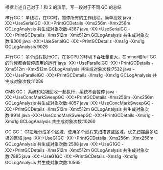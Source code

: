 根据上述自己对于 1 和 2 的演示，写一段对于不同 GC 的总结

串行GC：
单线程，在GC时，暂停所有的工作线程，简单高效
java -XX:+UseSerialGC -XX:+PrintGCDetails -Xms256m -Xmx256m GCLogAnalysis 共生成对象次数:4367
java -XX:+UseSerialGC -XX:+PrintGCDetails -Xms512m -Xmx512m GCLogAnalysis 共生成对象次数:8300
java -XX:+UseSerialGC -XX:+PrintGCDetails -Xms1g -Xmx1g GCLogAnalysis 9026

并行GC：
多个线程执行GC，在多CPU的环境下吞吐量更大，在minor和full GC的时候都会暂停应用的运行
java -XX:+UseParallelGC -XX:+PrintGCDetails -Xms512m -Xmx512m GCLogAnalysis 共生成对象次数:7532
java -XX:+UseParallelGC -XX:+PrintGCDetails -Xms1g -Xmx1g GCLogAnalysis 共生成对象次数:11286

CMS GC：
系统和垃圾回收一起执行，系统不会暂停
java -XX:+UseConcMarkSweepGC -XX:+PrintGCDetails -Xms256m -Xmx256m GCLogAnalysis 共生成对象次数:4057
java -XX:+UseConcMarkSweepGC -XX:+PrintGCDetails -Xms512m -Xmx512m GCLogAnalysis 共生成对象次数:8914
java -XX:+UseConcMarkSweepGC -XX:+PrintGCDetails -Xms1g -Xmx1g GCLogAnalysis  共生成对象次数:10260

GC GC：
G1把堆分成多个区域，使用多个线程来扫描这些区域，优先扫描最多垃圾的区域
java -XX:+UseG1GC -XX:+PrintGCDetails -Xms256m -Xmx256m GCLogAnalysis 共生成对象次数:2588
java -XX:+UseG1GC -XX:+PrintGCDetails -Xms512m -Xmx512m GCLogAnalysis 共生成对象次数:7885
java -XX:+UseG1GC -XX:+PrintGCDetails -Xms1g -Xmx1g GCLogAnalysis 共生成对象次数:10565